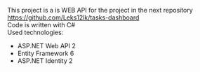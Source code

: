 This project is a is WEB API for the project in the next repository https://github.com/Leks12lk/tasks-dashboard
<br>Code is written with C# <br>
Used technologies:
<ul>
	<li>ASP.NET Web API 2</li>
	<li>Entity Framework 6</li>
	<li>ASP.NET Identity 2</li>
</ul>
